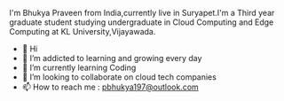 I'm Bhukya Praveen from India,currently live in Suryapet.I'm a Third year graduate student studying undergraduate in Cloud Computing and Edge Computing at KL University,Vijayawada.

- 👋 Hi
- 👀 I’m addicted to learning and growing every day
- 🌱 I’m currently learning Coding 
- 💞️ I’m looking to collaborate on cloud tech companies
- 📫 How to reach me : pbhukya197@outlook.com

